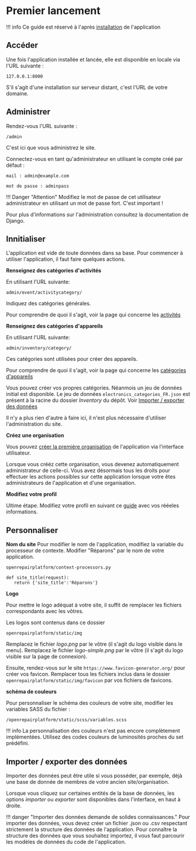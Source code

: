 # Premier lancement

!!! info 
    Ce guide est réservé à l'après [installation](/deploiement/installation.md) de l'application

## Accéder 
Une fois l'application installée et lancée, elle est disponible en locale via l'URL suivante :

```
127.0.0.1:8000
```

S'il s'agit d'une installation sur serveur distant, c'est l'URL de votre domaine. 

## Administrer 

Rendez-vous l'URL suivante : 

```
/admin
```


C'est ici que vous administrez le site. 

Connectez-vous en tant qu'administrateur en utilisant le compte créé par défaut :

```
mail : admin@example.com
```

```
mot de passe : adminpass
```

!!! Danger "Attention"
    Modifiez le mot de passe de cet utilisateur administrateur en utilisant un mot de passe fort. C'est important !

Pour plus d'informations sur l'administration consultez la documentation de Django. 

## Innitialiser

L'application est vide de toute données dans sa base. 
Pour commencer à utiliser l'application, il faut faire quelques actions.

**Renseignez des catégories d'activités**

En utilisant l'URL suivante: 
```
admin/event/activitycategory/
```

Indiquez des catégories générales. 

Pour comprendre de quoi il s'agit, voir la page qui concerne les [activités](../activity.md)

**Renseignez des catégories d'appareils** 

En utilisant l'URL suivante:
```
admin/inventory/category/
```

Ces catégories sont utilisées pour créer des appareils. 

Pour comprendre de quoi il s'agit, voir la page qui concerne les [catégories d'appareils](/inventory/how-ti-works.md#categorie)

Vous pouvez créer vos propres catégories. Néanmois un jeu de données initial est disponible.
Le jeu de données ```electronics_categories_FR.json``` est présent à la racine du dossier *Inventory* du dépôt. Voir [Importer / exporter des données](#importer-/-exporter-des-donnees)

Il n'y a plus rien d'autre à faire ici, il n'est plus nécessaire d'utiliser l'administration du site. 

**Créez une organisation**

Vous pouvez [créer la première organisation](/organization/create.md) de l'application via l'interface utilisateur. 

Lorsque vous crééz cette organisation, vous devenez automatiquement administrateur de celle-ci. Vous avez désormais tous les droits pour effectuer les actions possibles sur cette application lorsque votre êtes administrateurs de l'application et d'une organisation. 

**Modifiez votre profil**

Ultime étape. Modifiez votre profil en suivant ce [guide](../account/profil.md) avec vos rééeles informations.


## Personnaliser 

**Nom du site**
Pour modifier le nom de l'application, modifiez la variable du processeur de contexte. Modifier "Réparons" par le nom de votre application.

```
openrepairplatform/context-processors.py 
```

```
def site_title(request):
   return {'site_title':'Réparons'} 
```

**Logo**

Pour mettre le logo adéquat à votre site, il suffit de remplacer les fichiers correspondants avec les vôtres. 

Les logos sont contenus dans ce dossier 
```
openrepairplatform/static/img 
```

Remplacez le fichier *logo.png* par le vôtre (il s'agit du logo visible dans le menu).
Remplacez le fichier *logo-simple.png* par le vôtre (il s'agit du logo visible sur la page de connexion).

Ensuite, rendez-vous sur le site ```https://www.favicon-generator.org/``` pour créer vos favicon. 
Remplacer tous les fichiers inclus dans le dossier ```openrepairplatform/static/img/favicon``` par vos fichiers de favicons. 

**schéma de couleurs**

Pour personnaliser le schéma des couleurs de votre site, modifier les variables SASS du fichier : 
```
/openrepairplatform/static/scss/variables.scss
```

!!! info 
    La personnalisation des couleurs n'est pas encore complètement implémentées. Utilisez des codes couleurs de luminosités proches du set prédéfini. 


## Importer / exporter des données 

Importer des données peut être utile si vous posséder, par exemple, déjà une base de donnée de membres de votre ancien site/organisation.

Lorsque vous cliquez sur certaines entités de la base de données, les options *importer* ou *exporter* sont disponibles dans l'interface, en haut à droite.

!!! danger "Importer des données demande de solides connaissances."
    Pour importer des données, vous devez créer un fichier .json ou .csv respectant strictement la structure des données de l'application. 
    Pour connaître la structure des données que vous souhaitez importez, il vous faut parcourir les modèles de données du code de l'application. 

